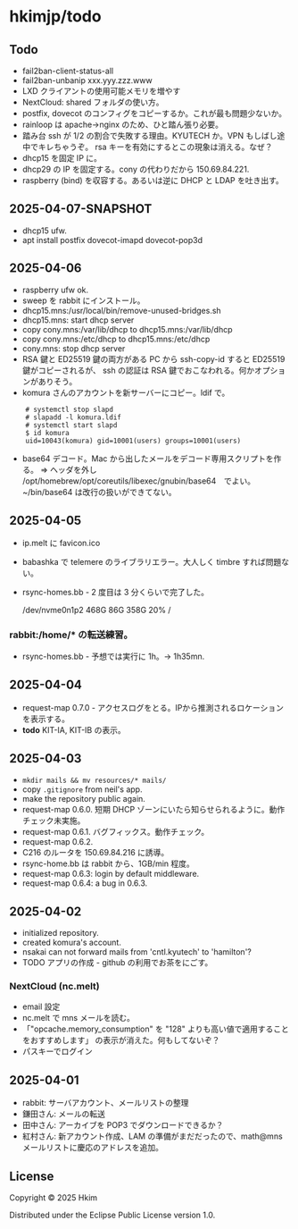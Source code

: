 # hkimjp/todo

## Todo

* fail2ban-client-status-all
* fail2ban-unbanip xxx.yyy.zzz.www
* LXD クライアントの使用可能メモリを増やす
* NextCloud: shared フォルダの使い方。
* postfix, dovecot のコンフィグをコピーするか。これが最も問題少ないか。
* rainloop は apache->nginx のため、ひと踏ん張り必要。
* 踏み台 ssh が 1/2 の割合で失敗する理由。KYUTECH か。VPN もしばし途中でキレちゃうぞ。
  rsa キーを有効にするとこの現象は消える。なぜ？
* dhcp15 を固定 IP に。
* dhcp29 の IP を固定する。cony の代わりだから 150.69.84.221.
* raspberry (bind) を収容する。あるいは逆に DHCP と LDAP を吐き出す。


## 2025-04-07-SNAPSHOT

* dhcp15 ufw.
* apt install postfix dovecot-imapd dovecot-pop3d

## 2025-04-06

* raspberry ufw ok.
* sweep を rabbit にインストール。
* dhcp15.mns:/usr/local/bin/remove-unused-bridges.sh
* dhcp15.mns: start dhcp server
* copy cony.mns:/var/lib/dhcp to dhcp15.mns:/var/lib/dhcp
* copy cony.mns:/etc/dhcp to dhcp15.mns:/etc/dhcp
* cony.mns: stop dhcp server
* RSA 鍵と ED25519 鍵の両方がある PC から ssh-copy-id すると ED25519 鍵がコピーされるが、
  ssh の認証は RSA 鍵でおこなわれる。何かオプションがありそう。
* komura さんのアカウントを新サーバーにコピー。ldif で。

```
    # systemctl stop slapd
    # slapadd -l komura.ldif
    # systemctl start slapd
    $ id komura
    uid=10043(komura) gid=10001(users) groups=10001(users)
```

* base64 デコード。Mac から出したメールをデコード専用スクリプトを作る。
  => ヘッダを外し /opt/homebrew/opt/coreutils/libexec/gnubin/base64　でよい。
  ~/bin/base64 は改行の扱いができてない。

## 2025-04-05

* ip.melt に favicon.ico
* babashka で telemere のライブラリエラー。大人しく timbre すれば問題ない。
* rsync-homes.bb - 2 度目は 3 分くらいで完了した。

    /dev/nvme0n1p2  468G   86G  358G  20% /


### rabbit:/home/* の転送練習。

* rsync-homes.bb - 予想では実行に 1h。-> 1h35mn.


## 2025-04-04

* request-map 0.7.0 - アクセスログをとる。IPから推測されるロケーションを表示する。
* **todo** KIT-IA, KIT-IB の表示。

## 2025-04-03

* `mkdir mails && mv resources/* mails/`
* copy `.gitignore` from neil's app.
* make the repository public again.
* request-map 0.6.0. 短期 DHCP ゾーンにいたら知らせられるように。動作チェック未実施。
* request-map 0.6.1. バグフィックス。動作チェック。
* request-map 0.6.2.
* C216 のルータを 150.69.84.216 に誘導。
* rsync-home.bb は rabbit から、1GB/min 程度。
* request-map 0.6.3: login by default middleware.
* request-map 0.6.4: a bug in 0.6.3.

## 2025-04-02

* initialized repository.
* created komura's account.
* nsakai can not forward mails from 'cntl.kyutech' to 'hamilton'?
* TODO アプリの作成 - github の利用でお茶をにごす。

### NextCloud (nc.melt)

* email 設定
* nc.melt で mns メールを読む。
* 「"opcache.memory_consumption" を "128" よりも高い値で適用することをおすすめします」 の表示が消えた。何もしてないぞ？
* パスキーでログイン

## 2025-04-01

* rabbit: サーバアカウント、メールリストの整理
* 鎌田さん: メールの転送
* 田中さん: アーカイブを POP3 でダウンロードできるか？
* 紅村さん: 新アカウント作成、LAM の準備がまだだったので、math@mns メールリストに慶応のアドレスを追加。

## License

Copyright © 2025 Hkim

Distributed under the Eclipse Public License version 1.0.
